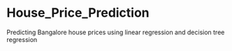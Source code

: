 # House_Price_Prediction
Predicting Bangalore house prices using linear regression and decision tree regression 

